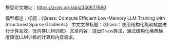 模型论文地址：https://arxiv.org/abs/2406.17660

模型概述：标题：《Grass: Compute Efficient Low-Memory LLM Training with Structured Sparse Gradients》
中文文章标题：《Grass：使用结构化稀疏梯度进行计算高效、低内存LLM训练》
文章内容：提出Grass算法，通过结构化稀疏梯度降低LLM训练的计算和内存需求。
